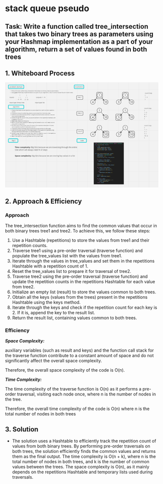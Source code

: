 # stack queue pseudo

## Task: Write a function called tree_intersection that takes two binary trees as parameters using your Hashmap implementation as a part of your algorithm, return a set of values found in both trees

## 1. Whiteboard Process

![image](./assets/Screenshot%202023-08-01%20022116.png)

## 2. Approach & Efficiency

### Approach

The tree_intersection function aims to find the common values that occur in both binary trees tree1 and tree2. To achieve this, we follow these steps:

1. Use a Hashtable (repetitions) to store the values from tree1 and their repetition counts.
2. Traverse tree1 using a pre-order traversal (traverse function) and populate the tree_values list with the values from tree1.
3. Iterate through the values in tree_values and set them in the repetitions Hashtable with a repetition count of 1.
4. Reset the tree_values list to prepare it for traversal of tree2.
5. Traverse tree2 using the pre-order traversal (traverse function) and update the repetition counts in the repetitions Hashtable for each value from tree2.
6. Initialize an empty list (result) to store the values common to both trees.
7. Obtain all the keys (values from the trees) present in the repetitions Hashtable using the keys method.
8. Iterate through the keys and check if the repetition count for each key is 2. If it is, append the key to the result list.
9. Return the result list, containing values common to both trees.

### Efficiency

***Space Complexity:***

auxiliary variables (such as result and keys) and the function call stack for the traverse function contribute to a constant amount of space and do not significantly affect the overall space complexity.

Therefore, the overall space complexity of the code is O(n).

***Time Complexity:***

The time complexity of the traverse function is O(n) as it performs a pre-order traversal, visiting each node once, where n is the number of nodes in the tree.

Therefore, the overall time complexity of the code is O(n) where n is the total number of nodes in both trees

## 3. Solution

* The solution uses a Hashtable to efficiently track the repetition count of values from both binary trees. By performing pre-order traversals on both trees, the solution efficiently finds the common values and returns them as the final output. The time complexity is O(n + k), where n is the total number of nodes in both trees, and k is the number of common values between the trees. The space complexity is O(n), as it mainly depends on the repetitions Hashtable and temporary lists used during traversals.
